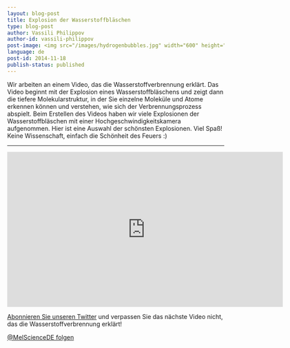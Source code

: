 ```yaml
---
layout: blog-post
title: Explosion der Wasserstoffbläschen
type: blog-post
author: Vassili Philippov
author-id: vassili-philippov
post-image: <img src="/images/hydrogenbubbles.jpg" width="600" height="325" alt="Explosion der Wasserstoffbläschen">
language: de
post-id: 2014-11-18
publish-status: published
---
```

Wir arbeiten an einem Video, das die Wasserstoffverbrennung erklärt. Das Video beginnt mit der Explosion eines Wasserstoffbläschens und zeigt dann die tiefere Molekularstruktur, in der Sie einzelne Moleküle und Atome erkennen können und verstehen, wie sich der Verbrennungsprozess abspielt. Beim Erstellen des Videos haben wir viele Explosionen der Wasserstoffbläschen mit einer Hochgeschwindigkeitskamera aufgenommen. Hier ist eine Auswahl der schönsten Explosionen. Viel Spaß! Keine Wissenschaft, einfach die Schönheit des Feuers :)<!-- more -->

---

<iframe width="640" height="360" src="http://www.youtube.com/embed/RuXXLjpc67c?rel=0" frameborder="0" allowfullscreen></iframe>
<br/>

<a href="https://twitter.com/MelScienceDE">Abonnieren Sie unseren Twitter</a> und verpassen Sie das nächste Video nicht, das die Wasserstoffverbrennung erklärt!

<!-- Begin Twitter follow -->
<a href="https://twitter.com/MelScienceDE" class="twitter-follow-button" data-show-count="false" data-lang="de" data-size="large">@MelScienceDE folgen</a>
<script>!function(d,s,id){var js,fjs=d.getElementsByTagName(s)[0],p=/^http:/.test(d.location)?'http':'https';if(!d.getElementById(id)){js=d.createElement(s);js.id=id;js.src=p+'://platform.twitter.com/widgets.js';fjs.parentNode.insertBefore(js,fjs);}}(document, 'script', 'twitter-wjs');</script>
<!-- End Twitter follow -->
